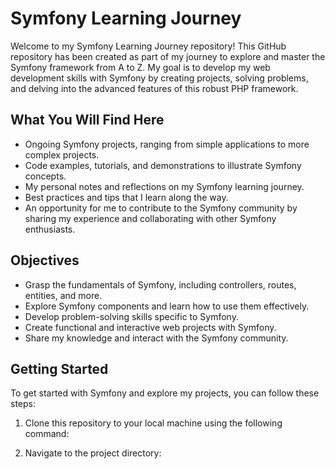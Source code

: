 

# Symfony Learning Journey

Welcome to my Symfony Learning Journey repository! This GitHub repository has been created as part of my journey to explore and master the Symfony framework from A to Z. My goal is to develop my web development skills with Symfony by creating projects, solving problems, and delving into the advanced features of this robust PHP framework.

## What You Will Find Here

- Ongoing Symfony projects, ranging from simple applications to more complex projects.
- Code examples, tutorials, and demonstrations to illustrate Symfony concepts.
- My personal notes and reflections on my Symfony learning journey.
- Best practices and tips that I learn along the way.
- An opportunity for me to contribute to the Symfony community by sharing my experience and collaborating with other Symfony enthusiasts.

## Objectives

- Grasp the fundamentals of Symfony, including controllers, routes, entities, and more.
- Explore Symfony components and learn how to use them effectively.
- Develop problem-solving skills specific to Symfony.
- Create functional and interactive web projects with Symfony.
- Share my knowledge and interact with the Symfony community.

## Getting Started

To get started with Symfony and explore my projects, you can follow these steps:

1. Clone this repository to your local machine using the following command:
  
2. Navigate to the project directory:

